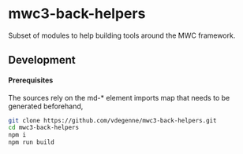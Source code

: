 # mwc3-back-helpers

Subset of modules to help building tools around the MWC framework.

## Development

#### Prerequisites

The sources rely on the md-\* element imports map that needs to be generated beforehand,

```bash
git clone https://github.com/vdegenne/mwc3-back-helpers.git
cd mwc3-back-helpers
npm i
npm run build
```
